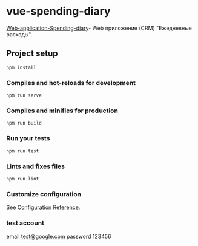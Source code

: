 # vue-spending-diary

[Web-application-Spending-diary](https://vue-spending-diary.web.app)- Web приложение (CRM) "Ежедневные расходы".

## Project setup
```
npm install
```

### Compiles and hot-reloads for development
```
npm run serve
```

### Compiles and minifies for production
```
npm run build
```

### Run your tests
```
npm run test
```

### Lints and fixes files
```
npm run lint
```

### Customize configuration
See [Configuration Reference](https://cli.vuejs.org/config/).

### test account
email test@google.com
password 123456

